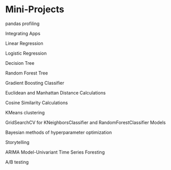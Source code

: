 # Mini-Projects
pandas profiling

Integrating Apps

Linear Regression

Logistic Regression

Decision Tree

Random Forest Tree

Gradient Boosting Classifier

Euclidean and Manhattan Distance Calculations

Cosine Similarity Calculations

KMeans clustering

GridSearchCV for KNeighborsClassifier and RandomForestClassifier Models

Bayesian methods of hyperparameter optimization

Storytelling

ARIMA Model-Univariant Time Series Foresting

A/B testing
